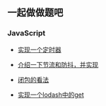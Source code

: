 ## 一起做做题吧

### JavaScript


* [实现一个定时器](../public-code/code/JavaScript/1、实现一个setIntervar.js)

* [介绍一下节流和防抖，并实现](../public-code/code/JavaScript/2、介绍防抖节流.js)

* [闭包的看法](../public-code/code/JavaScript/3、闭包的看法和解析.js)

* [实现一个lodash中的get](../public-code/code/JavaScript/4、实现一个lodash中的get.js)